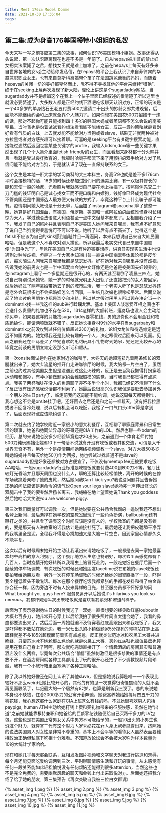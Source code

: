```yaml
---
title: Meet 176cm Model Domme
date: 2021-10-30 17:36:04
tags:
---
```


## 第二集:成为身高176美国模特小姐姐的私奴

今天来写一写之前答应第二集的故事，如何认识176美国模特小姐姐。故事还得从头说起，第一次认识距离现在也差不多是一年前了。自从hepays被川普的禁止妇女拐卖法案毙了之后，想找女王就是难上加难了。之前在hepays上每天有好多来自世界各地的女s会主动给你发私信，在hepays的平台上我认识了来自菲律宾的华裔兼职职业女王，也有来自莫斯科离婚带个孩子在法国跳芭蕾舞的妈妈，而随着hepays的关闭一切的美好都戛然而止，我不得不寻找其他的平台来继续“猎艳”，终于在seeking上我再次发现了新大陆，理论上讲这是个sugardaddy网站，当sugardaddy并不是嫖娼这个在我上一个帖子里面已经叙述的很清楚了所以这里也就没必要赘述了，大多数人都是正经约线下酒吧吃饭聊天认识对方，正常的玩法是一个40多岁的单身钻石王老五付费500刀邀请二十出头的妙龄女郎共进晚餐，后面能不能继续约会和上床就全靠个人魅力了。如果你想在美国花500刀招妓干一炮的话，那对不起你可能只能找到四十多岁的韩国大妈或者英语都不怎么会说的南美移民。当时我也是抱着试试看的想法看看能不能找女王，反正一贯的策略就是看到好看有气质的白妹，上去就发能不能给对方当狗或者slave，结果无非就两种被对方拉黑或者对方感兴趣可以接着聊。可喜的是seeking平台有关键字搜索功能，直接能过滤然后返回包含某些关键字的profile，我输入bdsm,dom等一些关键字果然出现了几个个人简介里面fetish friendly的女生，而且看起来身材都十分火辣并且一看就是受过良好教育的，我顿时哈喇子都流下来了用颤抖的双手给对方发了私信问能不能给对方当狗，于是就认识了现在一直保持联系的女王。

这个女生是本地一所大学的学习商科的大三本科生，身高5‘9也就是差不多176cm平时会接模特的活，18岁的时候还参加过她们州的选美比赛，有一双极其修长的腿和天使一般的脸庞，光看照片我就感觉自己要在地上抽搐了。按照惯例先交二十刀门槛的钱证明自己是诚心找女王而不是口嗨和白嫖狗，钱好像已经成为现代社会不管美国还是中国筛选人最方便又有效的方式了，毕竟这种平台上什么骗子都可能有。疫情期间她大概也是十分无聊，后面加了instagram和snapchat聊了整整一晚，她算是好几国混血，有德国，俄罗斯，美国和一点阿拉伯的血统难怪身材长相惊为天人，学过德语法语意大利语甚至一点中文但基本都忘了。互相自我介绍了一下，我发了自己的照片并且表明自己不是美国人她问我来自哪里，我有点不好意思了说自己当狗觉得很羞愧可不可以不说。她听了以后有点不高兴了，觉得这个是fetish不应该为自己的kink感到羞耻并且一再逼问，本来我想说自己来自大韩民国哈哈，但是我这个人不喜欢对别人撒谎，所以我最后老实交代自己来自中国顺便“为国争光”了，毕竟在美国自己总是有种迫害妄想症，讲真其实现实生活中也没遇到过种族歧视，但是这一年大家也知道川普一直说中国病毒整体舆论都是反华的，每次陌生人问我来自哪里我都是瑟瑟发抖。好在她对我来自哪里并没有歧视，告诉我她的前男友也是一半中国混血会说中文好像还是他爸是被美国夫妇领养的。在instagram上聊了一个多星期还是很开心的，有两天甚至聊到了凌晨三四点，她说自己特别讨厌她爸，她一岁的时候就光明正大出轨了还直接把别的女人带回家，然后她妈过了两年离婚带她去了别的城市生活，我一个老实人听了也是瑟瑟发抖还是老外会玩很多也不会把婚姻怎么当回事，一生结几次婚也很稀松平常。后面又说起了她谈过的男朋友也都是滥交和出轨，所以总之很讨厌男人所以现在决定当一个dominatrix找一些我这样的sub进行蹂躏发泄。基本上美国人谈恋爱互相之间也不会送什么贵重的礼物也不存在520，1314这样的大额转账，逛商场也没人会主动给你买单，如果要这样的只能找sugardaddy要零花钱，男的追你也不会用金钱和物质跪舔你，能请两顿饭就不错了。反正她长相身材9分的水平在当sugarbaby和dominatrix之前没收到过任何价值超过200刀的礼物，论妇女地位和待遇肯定是远远不如国内的。她觉得我还是比较有趣的一个人，决定寒假过后回来可以见面。见面之前我还在亚马逊买了些她喜欢的毛绒玩具小礼物寄到她家，她还是比较开心的毕竟之前谈的男朋友肯定没那么听话和顺从。

第一次onsite面试是约在她家附近的咖啡厅，大冬天的她超短裙光着两条修长的双腿就出来了，她大步流星的推开门走进咖啡厅的时候，我大脑都一片空白了，虽然之前也约过其他美国女生但是没遇到过这么火辣的，反正是去当狗我懒得打扮穿着运动鞋和帽衫，有种小镇做题家约会维密超模的感觉，当时我自己都觉得有点尴尬。我买了两杯咖啡在没人的角落聊了差不多半个小时，我都已经记不清聊了什么了反正很有压迫感我说话都不利索了，她最后说很高兴认识我但是要赶去参加另外一个朋友的生日party了，临走前我问这周能不能约调，她说这周每天都特别忙，我心想这不会是onsite挂了吧。还好回去之后还是和之前一样聊天，没有把我拉黑或者不回复冷处理，说以后有机会可以吃饭，我松了一口气口头offer算是拿到了，后面表现好点应该能约调了。

第二次就去约了她学校附近一家很小的意大利餐厅，互相聊了聊家庭背景和日常生活的琐事，她爸和她同父异母的哥哥还是CIA工作的LOL。然后也聊一些bdsm的经历，总的来说她也没多少经验毕竟也才20出头，之前遇到一个体育老师付她500刀纯玩踢裆让她踢10下一句话不说就离开没有吃饭或者其他交流，可谓是大千世界无奇不有，另外一个是疫情期间她网络视频调教一个slave，对方大概50多岁叫她妈妈并且每天给她50刀作为回报，她也尝试过找普通不是slave的sugardaddy但是好像还都被对方占便宜了，不仅没有meetup fee还被要求吃饭AA哈哈，一般sugardaddy行业标准是吃顿饭就要付费400到800刀不等。餐厅比较灯光昏暗并且那天周围也没什么人，聊的还算比较轻松愉快，离开的时候的在停车场我跪着亲吻了她的皮靴，然后她问我Can I kick you?我说没问题并且告诉她正确的问法应该是用命令的语气说Open your legs slave!她冷笑一声伸出修长的双腿击中了我的要害然后扬长离去，我蜷缩在地上望着她说Thank you goddess然后她哈哈大笑说you are welcome piggy.

第三次我们商量好可以调教一次，但是她说要在公共场合我慌的一逼说我还不想出名登上新闻，最后选择在她学校的空教室里玩了一些角色扮演，ballbusting还有鞭打之类的，并且看了课表这个时间应该是没有人的，学校教室的门都是没有锁的，要是那天有人进教室的话我估计是直接社死了。最后她还让我把皮靴舔干净弄的我嘴里全是泥。全程我吓得是心跳加速又是大脑一片空白，回到家里心情都久久不能平复。

这次以后有时候周末她开始主动让我滚出来请她吃饭了，一般都是去同一家她最喜欢的中高档的意大利餐厅，这个餐厅地方大生意也特别好，每次去里面感觉都有个几百人，当时疫情开始好转所以我精虫上脑冒死赴约，一般吃完饭在餐厅后面一个隐蔽的停车场调教，有次吃饭的时候还和她朋友facetime说在和她的slave吃饭还要拍我给她朋友看，另外一次在停车场调教的时候还给她的闺蜜直播了一段，吓得我全程低着头不敢说话。每次在那个餐厅吃饭我都紧张的手都在发抖和得了帕金森综合征一样，因为旁边不时有人投来异样的目光，甚至服务员都不怀好意的问What brought you guys here? 服务员离开以后她说it's hilarious you look so nervous。我都怀疑她叫我出来吃饭就是喜欢看我紧张和窘迫的样子。

后面为了表示感谢她生日的时候我送了一双她一直很想要的经典款红底louboutin大概七百多刀，她非常开心穿上以后给我拍了很多照片简直太适合她了，我看的鼻血都要流出来了。然后后面一周她就迫不及待穿着红底高跟出来和我吃饭了，我又是吓得都不敢站在她旁边。我一米七出头的小镇做题家5分撑死的郭楠站在穿上高跟鞋就差不多185的超模面前着实有点尴尬。反正就类似范冰冰和农民工大哥共进晚餐，只要范冰冰不尴尬那么尴尬的就是农民工大哥。买的红底鞋也很值最后也算是用在我自己身上了呵呵，那次就吃完饭直接开了一个情趣酒店的房间其实和普通酒店没什么两样，毕竟每次公共场合“偷情”虽然刺激但是很多想做的事情还是有点放不开，在酒店房间就各种工具都用上了玩的很开心还拍了不少调教视频片段珍藏，我有一个小旅行箱里面塞满了各种工具哈哈。

除了我以外她好像还在网上认识了其他slave，但是据她说我算是唯一一个表现比较好不那么weird让她比较开心的，其他的有的见一次觉得很奇怪猥琐的人就不会再见面联系了，年纪最大的一个居然有82岁，也算是刷新我三观了。总的来说她本身也不缺钱，住着2000多刀的公寓开着奔驰，她爸富养她给她每月四五千刀的零花钱，我心想这都什么家庭在CIA上班这么有钱的吗，不过她很喜欢男人包括paypigs, human ATM主动给她打钱上贡和买礼物带来的征服快感，虽然在她“出道”之前她就能靠模特兼职和她爸给的巨额零花钱随便给自己买两千多刀的LV包包。这些也是在美国正常男女关系中男方不可能给予的，一般20出头的小男生也没这个财力，就算富二代有这个财力人家未必花在女人身上或者显露出来。按照她的说法美国男人对女性是非常不尊重的，基本上不会平等的看待女人虽然表面要维持政治正确但私底下吃相十分难看。不知道放论坛会不会被大家称为样本数量为10的大统计学家哈哈。

现在和她几乎每天都会联系，互相发发图片视频和文字聊天对我进行挑逗和羞辱，每个月还能见面吃饭约调两到三次，平时聊聊情感生活和好玩的事情，从未感觉有任何一段关系能如此轻松愉悦没有任何烦恼还能得到很多attention，当然这些也不是完全免费的，需要幽默风趣的聊天和金钱上付出来取悦对方。后面她还把我介绍了给了她的朋友，第三集预告《再次突破自我被三位白女群调》

{% asset_img 1.png %}
{% asset_img 2.png %}
{% asset_img 3.png %}
{% asset_img 4.png %}
{% asset_img 5.png %}
{% asset_img 6.jpg %}
{% asset_img 7.jpg %}
{% asset_img 8.jpg %}
{% asset_img 9.jpg %}
{% asset_img 10.jpg %}
{% asset_img 11.jpg %}